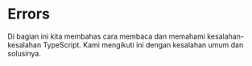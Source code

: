# Errors 
Di bagian ini kita membahas cara membaca dan memahami kesalahan-kesalahan TypeScript. Kami mengikuti ini dengan kesalahan umum dan solusinya.
